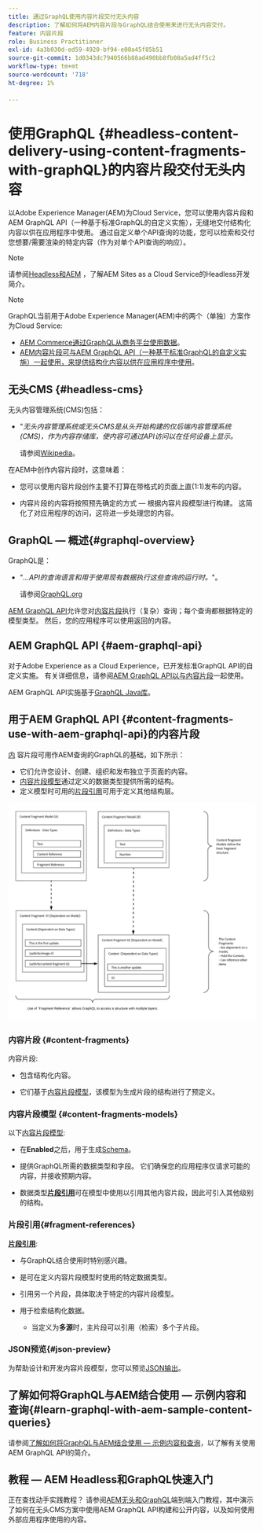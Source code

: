 ```yaml
---
title: 通过GraphQL使用内容片段交付无头内容
description: 了解如何将AEM内容片段与GraphQL结合使用来进行无头内容交付。
feature: 内容片段
role: Business Practitioner
exl-id: 4a3b030d-ed59-4920-bf94-e00a45f85b51
source-git-commit: 1d0343dc7940566b88ad490bb8fb08a5ad4ff5c2
workflow-type: tm+mt
source-wordcount: '718'
ht-degree: 1%

---
```


# 使用GraphQL {#headless-content-delivery-using-content-fragments-with-graphQL}的内容片段交付无头内容

以Adobe Experience Manager(AEM)为Cloud Service，您可以使用内容片段和AEM GraphQL API（一种基于标准GraphQL的自定义实施），无缝地交付结构化内容以供在应用程序中使用。 通过自定义单个API查询的功能，您可以检索和交付您想要/需要渲染的特定内容（作为对单个API查询的响应）。

>[!NOTE]
>
>请参阅[Headless和AEM](/help/implementing/developing/headless/introduction.md) ，了解AEM Sites as a Cloud Service的Headless开发简介。

>[!NOTE]
>
>GraphQL当前用于Adobe Experience Manager(AEM)中的两个（单独）方案作为Cloud Service:
>
>* [AEM Commerce通过GraphQL从商务平台使用数据](/help/commerce-cloud/integrating/magento.md)。
>* [AEM内容片段可与AEM GraphQL API（一种基于标准GraphQL的自定义实施）一起使用，来提供结构化内容以供在应用程序中使用](/help/assets/content-fragments/graphql-api-content-fragments.md)。


## 无头CMS {#headless-cms}

无头内容管理系统(CMS)包括：

* &quot;*无头内容管理系统或无头CMS是从头开始构建的仅后端内容管理系统(CMS)，作为内容存储库，使内容可通过API访问以在任何设备上显示。*

   请参阅[Wikipedia](https://en.wikipedia.org/wiki/Headless_content_management_system)。

在AEM中创作内容片段时，这意味着：

* 您可以使用内容片段创作主要不打算在带格式的页面上直(1:1)发布的内容。

* 内容片段的内容将按照预先确定的方式 — 根据内容片段模型进行构建。 这简化了对应用程序的访问，这将进一步处理您的内容。

## GraphQL — 概述{#graphql-overview}

GraphQL是：

* &quot;*...API的查询语言和用于使用现有数据执行这些查询的运行时。*&quot;。

   请参阅[GraphQL.org](https://graphql.org)

[AEM GraphQL API](#aem-graphql-api)允许您对[内容片段](/help/assets/content-fragments/content-fragments.md)执行（复杂）查询；每个查询都根据特定的模型类型。 然后，您的应用程序可以使用返回的内容。

## AEM GraphQL API {#aem-graphql-api}

对于Adobe Experience as a Cloud Experience，已开发标准GraphQL API的自定义实施。 有关详细信息，请参阅[AEM GraphQL API以与内容片段](/help/assets/content-fragments/graphql-api-content-fragments.md)一起使用。

AEM GraphQL API实施基于[GraphQL Java库](https://graphql.org/code/#java)。

## 用于AEM GraphQL API {#content-fragments-use-with-aem-graphql-api}的内容片段

[内](#content-fragments) 容片段可用作AEM查询的GraphQL的基础，如下所示：

* 它们允许您设计、创建、组织和发布独立于页面的内容。
* [内容片段模型](#content-fragments-models)通过定义的数据类型提供所需的结构。
* 定义模型时可用的[片段引用](#fragment-references)可用于定义其他结构层。

![与GraphQLContent片段一起使](assets/cfm-nested-01.png "用的内容片段与GraphQL一起使用")

### 内容片段 {#content-fragments}

内容片段:

* 包含结构化内容。

* 它们基于[内容片段模型](#content-fragments-models)，该模型为生成片段的结构进行了预定义。

### 内容片段模型 {#content-fragments-models}

以下[内容片段模型](/help/assets/content-fragments/content-fragments-models.md):

* 在&#x200B;**Enabled**&#x200B;之后，用于生成[Schema](https://graphql.org/learn/schema/)。

* 提供GraphQL所需的数据类型和字段。 它们确保您的应用程序仅请求可能的内容，并接收预期内容。

* 数据类型&#x200B;**[片段引用](#fragment-references)**&#x200B;可在模型中使用以引用其他内容片段，因此可引入其他级别的结构。

### 片段引用{#fragment-references}

**[片段引用](/help/assets/content-fragments/content-fragments-models.md#fragment-reference-nested-fragments)**:

* 与GraphQL结合使用时特别感兴趣。

* 是可在定义内容片段模型时使用的特定数据类型。

* 引用另一个片段，具体取决于特定的内容片段模型。

* 用于检索结构化数据。

   * 当定义为&#x200B;**多源**&#x200B;时，主片段可以引用（检索）多个子片段。

### JSON预览{#json-preview}

为帮助设计和开发内容片段模型，您可以预览[JSON输出](/help/assets/content-fragments/content-fragments-json-preview.md)。

## 了解如何将GraphQL与AEM结合使用 — 示例内容和查询{#learn-graphql-with-aem-sample-content-queries}

请参阅[了解如何将GraphQL与AEM结合使用 — 示例内容和查询](/help/assets/content-fragments/content-fragments-graphql-samples.md)，以了解有关使用AEM GraphQL API的简介。

## 教程 — AEM Headless和GraphQL快速入门

正在查找动手实践教程？ 请参阅[AEM无头和GraphQL](https://experienceleague.adobe.com/docs/experience-manager-learn/getting-started-with-aem-headless/graphql/overview.html)端到端入门教程，其中演示了如何在无头CMS方案中使用AEM GraphQL API构建和公开内容，以及如何使用外部应用程序使用的内容。
